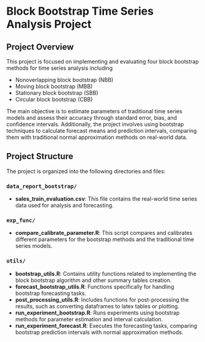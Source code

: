 # Block Bootstrap Time Series Analysis Project

## Project Overview

This project is focused on implementing and evaluating four block bootstrap methods for time series analysis including
+ Nonoverlapping block bootstrap (NBB)
+ Moving block bootstrap (MBB)
+ Stationary block bootstrap (SBB)
+ Circular block bootstrap (CBB)

The main objective is to estimate parameters of traditional time series models and assess their accuracy through standard error, bias, and confidence intervals.
Additionally, the project involves using bootstrap techniques to calculate forecast means and prediction intervals, comparing them with traditional normal approximation methods on real-world data.

## Project Structure

The project is organized into the following directories and files:

### `data_report_bootstrap/`
- **sales_train_evaluation.csv**: This file contains the real-world time series data used for analysis and forecasting.

### `exp_func/`
- **compare_calibrate_parameter.R**: This script compares and calibrates different parameters for the bootstrap methods and the traditional time series models.

### `utils/`
- **bootstrap_utils.R**: Contains utility functions related to implementing the block bootstrap algorithm and other summary tables creation.
- **forecast_bootstrap_utils.R**: Functions specifically for handling bootstrap forecasting tasks.
- **post_processing_utils.R**: Includes functions for post-processing the results, such as converting dataframes to latex tables or plotting.
- **run_experiment_bootstrap.R**: Runs experiments using bootstrap methods for parameter estimation and interval calculation.
- **run_experiment_forecast.R**: Executes the forecasting tasks, comparing bootstrap prediction intervals with normal approximation methods.
